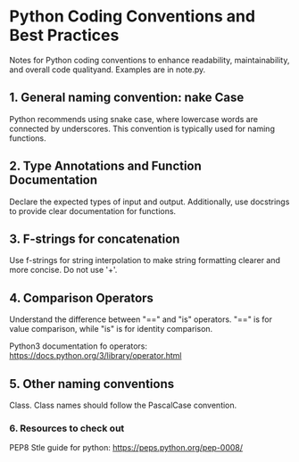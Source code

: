 # Python Coding Conventions and Best Practices

Notes for Python coding conventions to enhance readability, maintainability, and overall code qualityand. Examples are in note.py.

## 1. General naming convention: nake Case

Python recommends using snake case, where lowercase words are connected by underscores. This convention is typically used for naming functions.

## 2. Type Annotations and Function Documentation

Declare the expected types of input and output. Additionally, use docstrings to provide clear documentation for functions.

## 3. F-strings for concatenation

Use f-strings for string interpolation to make string formatting clearer and more concise. Do not use '+'.

## 4. Comparison Operators

Understand the difference between "==" and "is" operators. "==" is for value comparison, while "is" is for identity comparison.

Python3 documentation fo operators: https://docs.python.org/3/library/operator.html

## 5. Other naming conventions

Class. Class names should follow the PascalCase convention.



### 6. Resources to check out
PEP8 Stle guide for python: https://peps.python.org/pep-0008/
